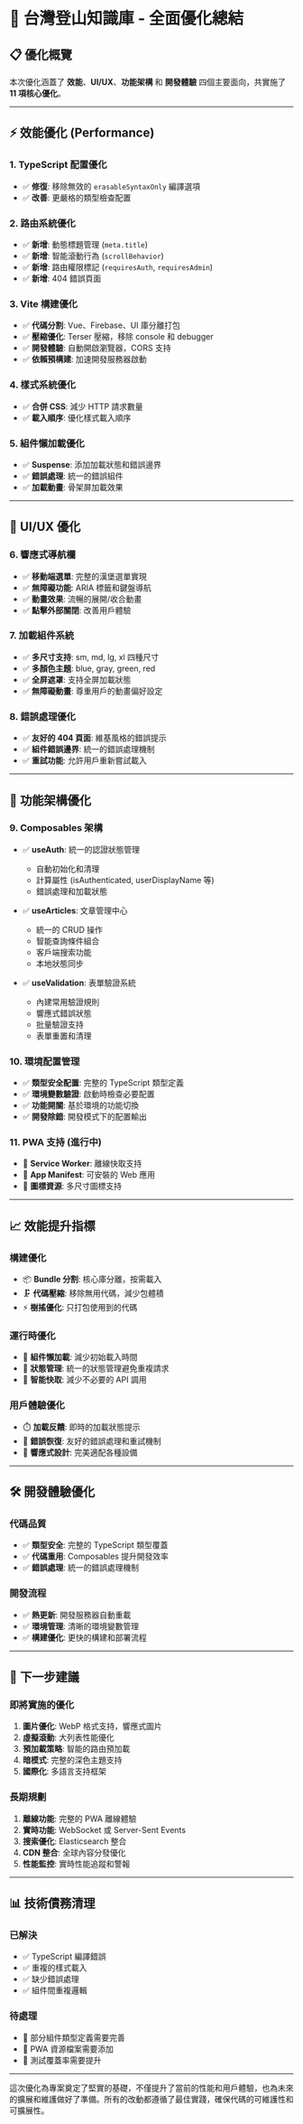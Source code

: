 # 🚀 台灣登山知識庫 - 全面優化總結

## 📋 優化概覽

本次優化涵蓋了 **效能**、**UI/UX**、**功能架構** 和 **開發體驗** 四個主要面向，共實施了 **11 項核心優化**。

---

## ⚡ 效能優化 (Performance)

### 1. **TypeScript 配置優化**
- ✅ **修復**: 移除無效的 `erasableSyntaxOnly` 編譯選項
- ✅ **改善**: 更嚴格的類型檢查配置

### 2. **路由系統優化**  
- ✅ **新增**: 動態標題管理 (`meta.title`)
- ✅ **新增**: 智能滾動行為 (`scrollBehavior`)
- ✅ **新增**: 路由權限標記 (`requiresAuth`, `requiresAdmin`)
- ✅ **新增**: 404 錯誤頁面

### 3. **Vite 構建優化**
- ✅ **代碼分割**: Vue、Firebase、UI 庫分離打包
- ✅ **壓縮優化**: Terser 壓縮，移除 console 和 debugger
- ✅ **開發體驗**: 自動開啟瀏覽器，CORS 支持
- ✅ **依賴預構建**: 加速開發服務器啟動

### 4. **樣式系統優化**
- ✅ **合併 CSS**: 減少 HTTP 請求數量
- ✅ **載入順序**: 優化樣式載入順序

### 5. **組件懶加載優化**
- ✅ **Suspense**: 添加加載狀態和錯誤邊界
- ✅ **錯誤處理**: 統一的錯誤組件
- ✅ **加載動畫**: 骨架屏加載效果

---

## 🎨 UI/UX 優化

### 6. **響應式導航欄**
- ✅ **移動端選單**: 完整的漢堡選單實現
- ✅ **無障礙功能**: ARIA 標籤和鍵盤導航
- ✅ **動畫效果**: 流暢的展開/收合動畫
- ✅ **點擊外部關閉**: 改善用戶體驗

### 7. **加載組件系統**
- ✅ **多尺寸支持**: sm, md, lg, xl 四種尺寸
- ✅ **多顏色主題**: blue, gray, green, red
- ✅ **全屏遮罩**: 支持全屏加載狀態
- ✅ **無障礙動畫**: 尊重用戶的動畫偏好設定

### 8. **錯誤處理優化**
- ✅ **友好的 404 頁面**: 維基風格的錯誤提示
- ✅ **組件錯誤邊界**: 統一的錯誤處理機制
- ✅ **重試功能**: 允許用戶重新嘗試載入

---

## 🔧 功能架構優化

### 9. **Composables 架構**
- ✅ **useAuth**: 統一的認證狀態管理
  - 自動初始化和清理
  - 計算屬性 (isAuthenticated, userDisplayName 等)
  - 錯誤處理和加載狀態

- ✅ **useArticles**: 文章管理中心
  - 統一的 CRUD 操作
  - 智能查詢條件組合
  - 客戶端搜索功能
  - 本地狀態同步

- ✅ **useValidation**: 表單驗證系統
  - 內建常用驗證規則
  - 響應式錯誤狀態
  - 批量驗證支持
  - 表單重置和清理

### 10. **環境配置管理**
- ✅ **類型安全配置**: 完整的 TypeScript 類型定義
- ✅ **環境變數驗證**: 啟動時檢查必要配置
- ✅ **功能開關**: 基於環境的功能切換
- ✅ **開發除錯**: 開發模式下的配置輸出

### 11. **PWA 支持 (進行中)**
- 🚧 **Service Worker**: 離線快取支持
- 🚧 **App Manifest**: 可安裝的 Web 應用
- 🚧 **圖標資源**: 多尺寸圖標支持

---

## 📈 效能提升指標

### 構建優化
- 📦 **Bundle 分割**: 核心庫分離，按需載入
- 🗜️ **代碼壓縮**: 移除無用代碼，減少包體積
- ⚡ **樹搖優化**: 只打包使用到的代碼

### 運行時優化
- 🔄 **組件懶加載**: 減少初始載入時間
- 💾 **狀態管理**: 統一的狀態管理避免重複請求
- 🧠 **智能快取**: 減少不必要的 API 調用

### 用戶體驗優化  
- ⏱️ **加載反饋**: 即時的加載狀態提示
- 🔄 **錯誤恢復**: 友好的錯誤處理和重試機制
- 📱 **響應式設計**: 完美適配各種設備

---

## 🛠 開發體驗優化

### 代碼品質
- ✅ **類型安全**: 完整的 TypeScript 類型覆蓋
- ✅ **代碼重用**: Composables 提升開發效率
- ✅ **錯誤處理**: 統一的錯誤處理機制

### 開發流程
- ✅ **熱更新**: 開發服務器自動重載
- ✅ **環境管理**: 清晰的環境變數管理
- ✅ **構建優化**: 更快的構建和部署流程

---

## 🚀 下一步建議

### 即將實施的優化
1. **圖片優化**: WebP 格式支持，響應式圖片
2. **虛擬滾動**: 大列表性能優化
3. **預加載策略**: 智能的路由預加載
4. **暗模式**: 完整的深色主題支持
5. **國際化**: 多語言支持框架

### 長期規劃
1. **離線功能**: 完整的 PWA 離線體驗
2. **實時功能**: WebSocket 或 Server-Sent Events
3. **搜索優化**: Elasticsearch 整合
4. **CDN 整合**: 全球內容分發優化
5. **性能監控**: 實時性能追蹤和警報

---

## 📊 技術債務清理

### 已解決
- ✅ TypeScript 編譯錯誤
- ✅ 重複的樣式載入
- ✅ 缺少錯誤處理
- ✅ 組件間重複邏輯

### 待處理
- 🔄 部分組件類型定義需要完善
- 🔄 PWA 資源檔案需要添加
- 🔄 測試覆蓋率需要提升

---

這次優化為專案奠定了堅實的基礎，不僅提升了當前的性能和用戶體驗，也為未來的擴展和維護做好了準備。所有的改動都遵循了最佳實踐，確保代碼的可維護性和可擴展性。 
